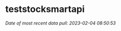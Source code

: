 
<!-- README.md is generated from README.Rmd. Please edit that file -->

# teststocksmartapi

*Date of most recent data pull: 2023-02-04 08:50:53*
